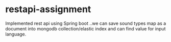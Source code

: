 # restapi-assignment

Implemented rest api using Spring boot ..we can save sound types map as a document into mongodb collection/elastic index and can find value for input language.
